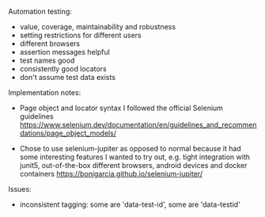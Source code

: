 
Automation testing:
- value, coverage, maintainability and robustness
- setting restrictions for different users
- different browsers
- assertion messages helpful
- test names good
- consistently good locators
- don't assume test data exists


Implementation notes:
- Page object and locator syntax I followed the official Selenium guidelines
  https://www.selenium.dev/documentation/en/guidelines_and_recommendations/page_object_models/
  
- Chose to use selenium-jupiter as opposed to normal because it had some interesting features I wanted to try out, e.g. tight integration with junit5, out-of-the-box different browsers, android devices and docker containers
  https://bonigarcia.github.io/selenium-jupiter/

Issues:
- inconsistent tagging: some are 'data-test-id', some are 'data-testid'
  

